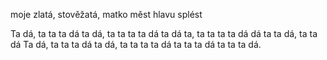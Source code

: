 moje zlatá, stověžatá, matko měst
hlavu splést

Ta dá, ta ta ta dá
ta dá, ta ta ta ta dá
ta dá ta, ta ta ta ta dá
dá ta ta dá, ta ta dá
Ta dá, ta ta ta dá
ta dá, ta ta ta ta dá
ta ta ta dá
ta ta ta dá.

